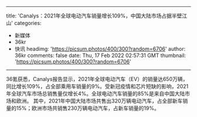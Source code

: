 
---
title: 'Canalys：2021年全球电动汽车销量增长109%，中国大陆市场占据半壁江山'
categories: 
 - 新媒体
 - 36kr
 - 快讯
headimg: 'https://picsum.photos/400/300?random=6706'
author: 36kr
comments: false
date: Thu, 17 Feb 2022 02:57:31 GMT
thumbnail: 'https://picsum.photos/400/300?random=6706'
---

<div>   
36氪获悉，Canalys报告显示，2021年全球电动汽车（EV）的销量达650万辆，同比增长109%，占全部乘用车销量的9%。受新冠疫情和芯片短缺的影响，2021年全球汽车市场总销售量仅增长4%。全球电动汽车销量的85%是来自中国大陆市场和欧洲。 其中，2021年中国大陆市场共售出320万辆电动汽车，占全部新车销量的15%；欧洲市场共销售230万辆电动汽车，占新车销量的19%。  
</div>
            